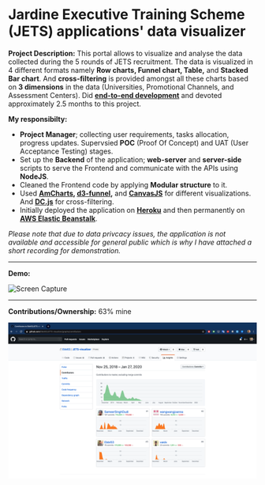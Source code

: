 # Jardine Executive Training Scheme (JETS) applications' data visualizer

**Project Description:** This portal allows to visualize and analyse the data collected during the 5 rounds of JETS recruitment. The data is visualized in 4 different formats namely **Row charts, Funnel chart, Table,** and **Stacked Bar chart**. And **cross-filtering** is provided amongst all these charts based on **3 dimensions** in the data (Universities, Promotional Channels, and Assessment Centers). Did **[end-to-end development](http://www.rapidsofttechnologies.com/end-to-end-website-development.php)** and devoted approximately 2.5 months to this project.

**My responsibilty:**
* **Project Manager**; collecting user requirements, tasks allocation, progress updates. Supervsied **POC** (Proof Of Concept) and UAT (User Acceptance Testing) stages.
* Set up the **Backend** of the application; **web-server** and **server-side** scripts to serve the Frontend and communicate with the APIs using **NodeJS**.
* Cleaned the Frontend code by applying **Modular structure** to it. 
* Used **[AmCharts](https://www.amcharts.com/), [d3-funnel](https://jakezatecky.github.io/d3-funnel/),** and **[CanvasJS](https://canvasjs.com/)** for different visualizations. And **[DC.js](https://dc-js.github.io/dc.js/)** for cross-filtering.
* Initially deployed the application on **[Heroku](https://www.heroku.com/)** and then permanently on **[AWS Elastic Beanstalk](https://aws.amazon.com/elasticbeanstalk/)**.

*Please note that due to data privcacy issues, the application is not available and accessible for general public which is why I have attached a short recording for demonstration.*

---

**Demo:**

![Screen Capture](https://github.com/Ebbi53/past_projects_demos/blob/master/4.%20JETS%20Visualizer/WhatsApp%20Video%202019-01-23%20at%2017.00.42.gif)

---

**Contributions/Ownership:** 63% mine

![Screen Capture](https://github.com/Ebbi53/past_projects_demos/blob/master/4.%20JETS%20Visualizer/Screenshot%202020-01-27%20at%205.39.00%20PM.png)
